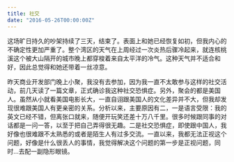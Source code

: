 ```yaml
---
title: 社交
date: "2016-05-26T00:00:00Z"
---
```


这场旷日持久的吵架持续了三天，结束了。表面上和她已经恢复如初，但我内心的不确定性更加严重了。整个湾区的天气在上周经过一次炎热后骤冷起来，就连核桃溪这个被大山隔开的城市晚上都穿梭着来自太平洋的冷气。这种天气并不适合和好，因此总觉得和她还带着一丝凉意。

昨天商业开发部门晚上小聚，我没有去参加，因为我一直不太敢参与这样的社交活动，前几天读了一篇文章，正式确诊我这种社交恐惧症。另外，聚会的都是美国人。虽然从小就看美国电影长大，一直自诩跟美国人的文化差异并不大，但我却发现很难跟美国人有更亲密的关系。分析以来，主要原因有二，一是语言受限：我的英文已经不错，但离张口就来，随便开玩笑还差十万八千里。很多时候跟同事的对话都是一问一答，以至于把自己弄得很无趣。二是社交恐惧症，即使跟中国人，我好像也很难跟不太熟悉的或者是陌生人有过多交流。一直以来，我都无法正视这个问题，好像是什么很丢人的事情，我觉得解决这个问题的第一步是正视问题，同时...去配一副隐形眼镜。
